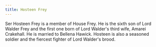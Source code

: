 ```yaml
---
title: Hosteen Frey
---
```


Ser Hosteen Frey is a member of House Frey. He is the sixth son of Lord Walder Frey and the first one born of Lord Walder's third wife, Amarei Crakehall. He is married to Bellena Hawick. Hosteen is also a seasoned soldier and the fiercest fighter of Lord Walder's brood.


